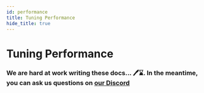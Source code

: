```yaml
---
id: performance
title: Tuning Performance
hide_title: true
---
```


<!-- COPY DOCS -->
<!-- ./community/docs/supertokens-core/self-hosted/performance.md -->

# Tuning Performance

### We are hard at work writing these docs... 🖊️⌛. In the meantime, you can ask us questions on [our Discord](https://supertokens.io/discord)

[comment]: <> (TODO:)
[comment]: <> (Server performance -> thread pool size)
[comment]: <> (Database performance -> connection pool size)
[comment]: <> (Multiple SuperTokens instances -> round robin on SDK level)
